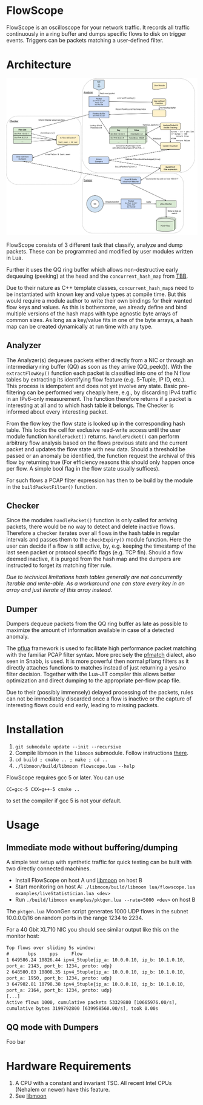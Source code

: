 # FlowScope 

FlowScope is an oscilloscope for your network traffic. It records all traffic continuously in a ring buffer and dumps specific flows to disk on trigger events.
Triggers can be packets matching a user-defined filter.


# Architecture

![path_of_a_packet](path_of_a_packet.png)

FlowScope consists of 3 different task that classify, analyze and dump packets.
These can be programmed and modified by user modules written in Lua.

Further it uses the QQ ring buffer which allows non-destructive early dequeuing (peeking) at the head and the ``concurrent_hash_map`` from [TBB](https://www.threadingbuildingblocks.org/docs/help/index.htm).

Due to their nature as C++ template classes, ``concurrent_hash_map``s need to be instantiated with known key and value types at compile time. But this would require a module author to write their own bindings for their wanted flow keys and values. As this is bothersome, we already define and bind multiple versions of the hash maps with type agnostic byte arrays of common sizes. As long as a key/value fits in one of the byte arrays, a hash map can be created dynamically at run time with any type.


## Analyzer

The Analyzer(s) dequeues packets either directly from a NIC or through an intermediary ring buffer (QQ) as soon as they arrive (QQ_peek()). With the ``extractFlowKey()`` function each packet is classified into one of the N flow tables by extracting its identifying flow feature (e.g. 5-Tuple, IP ID, etc.). This process is idempotent and does not yet involve any state. Basic pre-filtering can be performed very cheaply here, e.g., by discarding IPv4 traffic in an IPv6-only measurement. The function therefore returns if a packet is interesting at all and to which hash table it belongs. The Checker is informed about every interesting packet.

From the flow key the flow state is looked up in the corresponding hash table. This locks the cell for exclusive read-write access until the user module function ``handlePacket()`` returns.
``handlePacket()`` can perform arbitrary flow analysis based on the flows previous state and the current packet and updates the flow state with new data. Should a threshold be passed or an anomaly be identified, the function request the archival of this flow by returning true (For efficiency reasons this should only happen once per flow. A simple bool flag in the flow state usually suffices). 

For such flows a PCAP filter expression has then to be build by the module in the ``buildPacketFilter()`` function.


## Checker

Since the modules ``handlePacket()`` function is only called for arriving packets, there would be no way to detect and delete inactive flows. Therefore a checker iterates over all flows in the hash table in regular intervals and passes them to the ``checkExpiry()`` module function. Here the user can decide if a flow is still active, by, e.g. keeping the timestamp of the last seen packet or protocol specific flags (e.g. TCP fin). Should a flow deemed inactive, it is purged from the hash map and the dumpers are instructed to forget its matching filter rule.

<i>Due to technical limitations hash tables generally are not concurrently iterable and write-able. As a workaround one can store every key in an array and just iterate of this array instead.</i>


## Dumper

Dumpers dequeue packets from the QQ ring buffer as late as possible to maximize the amount of information available in case of a detected anomaly.

The [pflua](https://github.com/Igalia/pflua) framework is used to facilitate high performance packet matching with the familiar PCAP filter syntax. More precisely the [pfmatch](https://github.com/Igalia/pflua/blob/master/doc/pfmatch.md) dialect, also seen in Snabb, is used. It is more powerful then normal pflang filters as it directly attaches functions to matches instead of just returning a yes/no filter decision. Together with the Lua-JIT compiler this allows better optimization and direct dumping to the appropriate per-flow pcap file.

Due to their (possibly immensely) delayed processing of the packets, rules can not be immediately discarded once a flow is inactive or the capture of interesting flows could end early, leading to missing packets.


# Installation

1. `git submodule update --init --recursive`
2. Compile libmoon in the `libmoon` submodule. Follow instructions [there](https://github.com/libmoon/libmoon#installation).
3. `cd build ; cmake .. ; make ; cd ..`
4. `./libmoon/build/libmoon flowscope.lua --help`

FlowScope requires gcc 5 or later. You can use

    CC=gcc-5 CXX=g++-5 cmake ..

to set the compiler if gcc 5 is not your default.


# Usage

## Immediate mode without buffering/dumping

A simple test setup with synthetic traffic for quick testing can be built with two directly connected machines.

* Install FlowScope on host A und [libmoon](https://github.com/emmericp/libmoon) on host B
* Start monitoring on host A: ```./libmoon/build/libmoon lua/flowscope.lua examples/liveStatistician.lua <dev>```
* Run ```./build/libmoon examples/pktgen.lua --rate=5000 <dev>``` on host B

The `pktgen.lua` MoonGen script generates 1000 UDP flows in the subnet 10.0.0.0/16 on random ports in the range 1234 to 2234.

For a 40 Gbit XL710 NIC you should see similar output like this on the monitor host:
```
Top flows over sliding 5s window:
#       bps     pps     Flow
1 649586.24 10826.44 ipv4_5tuple{ip_a: 10.0.0.10, ip_b: 10.1.0.10, port_a: 2143, port_b: 1234, proto: udp}
2 648500.83 10808.35 ipv4_5tuple{ip_a: 10.0.0.10, ip_b: 10.1.0.10, port_a: 1950, port_b: 1234, proto: udp}
3 647902.81 10798.38 ipv4_5tuple{ip_a: 10.0.0.10, ip_b: 10.1.0.10, port_a: 2164, port_b: 1234, proto: udp}
[...]
Active flows 1000, cumulative packets 53329880 [10665976.00/s], cumulative bytes 3199792800 [639958560.00/s], took 0.00s
```

## QQ mode with Dumpers

Foo bar

# Hardware Requirements

1. A CPU with a constant and invariant TSC. All recent Intel CPUs (Nehalem or newer) have this feature.
2. See [libmoon](https://github.com/emmericp/libmoon)
